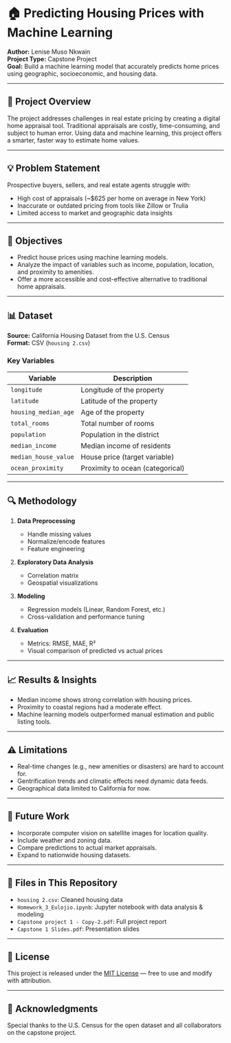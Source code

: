 # 🏠 Predicting Housing Prices with Machine Learning

**Author:** Lenise Muso Nkwain  
**Project Type:** Capstone Project  
**Goal:** Build a machine learning model that accurately predicts home prices using geographic, socioeconomic, and housing data.

---

## 📌 Project Overview

The project addresses challenges in real estate pricing by creating a digital home appraisal tool. Traditional appraisals are costly, time-consuming, and subject to human error. Using data and machine learning, this project offers a smarter, faster way to estimate home values.

---

## 💡 Problem Statement

Prospective buyers, sellers, and real estate agents struggle with:

- High cost of appraisals (~$625 per home on average in New York)
- Inaccurate or outdated pricing from tools like Zillow or Trulia
- Limited access to market and geographic data insights

---

## 🎯 Objectives

- Predict house prices using machine learning models.
- Analyze the impact of variables such as income, population, location, and proximity to amenities.
- Offer a more accessible and cost-effective alternative to traditional home appraisals.

---

## 📊 Dataset

**Source:** California Housing Dataset from the U.S. Census  
**Format:** CSV (`housing 2.csv`)

### Key Variables

| Variable          | Description                               |
|-------------------|-------------------------------------------|
| `longitude`       | Longitude of the property                 |
| `latitude`        | Latitude of the property                  |
| `housing_median_age` | Age of the property                     |
| `total_rooms`     | Total number of rooms                     |
| `population`      | Population in the district                |
| `median_income`   | Median income of residents                |
| `median_house_value` | House price (target variable)          |
| `ocean_proximity` | Proximity to ocean (categorical)          |

---

## 🔍 Methodology

1. **Data Preprocessing**
   - Handle missing values
   - Normalize/encode features
   - Feature engineering

2. **Exploratory Data Analysis**
   - Correlation matrix
   - Geospatial visualizations

3. **Modeling**
   - Regression models (Linear, Random Forest, etc.)
   - Cross-validation and performance tuning

4. **Evaluation**
   - Metrics: RMSE, MAE, R²
   - Visual comparison of predicted vs actual prices

---

## 📈 Results & Insights

- Median income shows strong correlation with housing prices.
- Proximity to coastal regions had a moderate effect.
- Machine learning models outperformed manual estimation and public listing tools.

---

## ⚠️ Limitations

- Real-time changes (e.g., new amenities or disasters) are hard to account for.
- Gentrification trends and climatic effects need dynamic data feeds.
- Geographical data limited to California for now.

---

## 🔮 Future Work

- Incorporate computer vision on satellite images for location quality.
- Include weather and zoning data.
- Compare predictions to actual market appraisals.
- Expand to nationwide housing datasets.

---

## 📂 Files in This Repository

- `housing 2.csv`: Cleaned housing data
- `Homework_3_Eulojio.ipynb`: Jupyter notebook with data analysis & modeling
- `Capstone project 1 - Copy-2.pdf`: Full project report
- `Capstone 1 Slides.pdf`: Presentation slides

---

## 📜 License

This project is released under the [MIT License](LICENSE) — free to use and modify with attribution.

---

## 🤝 Acknowledgments

Special thanks to the U.S. Census for the open dataset and all collaborators on the capstone project.


